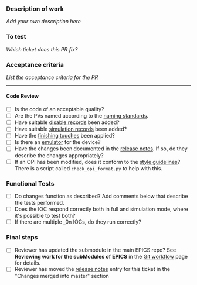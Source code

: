 ### Description of work

*Add your own description here*

### To test

*Which ticket does this PR fix?*

### Acceptance criteria

*List the acceptance criteria for the PR*

---

#### Code Review

- [ ] Is the code of an acceptable quality?
- [ ] Are the PVs named according to the [naming standards](https://github.com/ISISComputingGroup/ibex_developers_manual/wiki/PV-Naming).
- [ ] Have suitable [disable records](https://github.com/ISISComputingGroup/ibex_developers_manual/wiki/Disable-records) been added?
- [ ] Have suitable [simulation records](https://github.com/ISISComputingGroup/ibex_developers_manual/wiki/Record-Simulation) been added?
- [ ] Have the [finishing touches](https://github.com/ISISComputingGroup/ibex_developers_manual/wiki/IOC-Finishing-Touches) been applied?
- [ ] Is there an [emulator](https://github.com/ISISComputingGroup/ibex_developers_manual/wiki/Emulating-Devices) for the device?
- [ ] Have the changes been documented in the [release notes](https://github.com/ISISComputingGroup/IBEX/wiki/ReleaseNotes_Dev). If so, do they describe the changes appropriately?
- [ ] If an OPI has been modified, does it conform to the [style guidelines](https://github.com/ISISComputingGroup/ibex_developers_manual/wiki/OPI-Creation)? There is a script called `check_opi_format.py` to help with this.

### Functional Tests

- [ ] Do changes function as described? Add comments below that describe the tests performed.
- [ ] Does the IOC respond correctly both in full and simulation mode, where it's possible to test both?
- [ ] If there are multiple _0n IOCs, do they run correctly?

### Final steps

- [ ] Reviewer has updated the submodule in the main EPICS repo? See **Reviewing work for the subModules of EPICS** in the [Git workflow](https://github.com/ISISComputingGroup/ibex_developers_manual/wiki/Git-workflow) page for details.
- [ ] Reviewer has moved the [release notes](https://github.com/ISISComputingGroup/IBEX/wiki/ReleaseNotes_Dev) entry for this ticket in the "Changes merged into master" section
